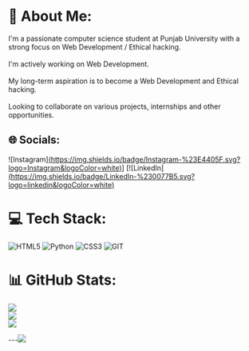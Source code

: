 
# 💫 About Me:
I'm a passionate computer science student at Punjab University with a strong focus on Web Development / Ethical hacking. <br><br>I'm actively working on Web Development.<br><br>My long-term aspiration is to become a Web Development and Ethical hacking.<br><br>Looking to collaborate on various projects, internships and other opportunities.


## 🌐 Socials:
![Instagram][(https://img.shields.io/badge/Instagram-%23E4405F.svg?logo=Instagram&logoColor=white)](https://www.instagram.com/ahad.parvaiz/)] [![LinkedIn][(https://img.shields.io/badge/LinkedIn-%230077B5.svg?logo=linkedin&logoColor=white)
](https://www.linkedin.com/in/ahad-parvaiz-0b3925353/)
# 💻 Tech Stack:
![HTML5](https://img.shields.io/badge/html5-%23E34F26.svg?style=for-the-badge&logo=html5&logoColor=white) ![Python](https://img.shields.io/badge/python-3670A0?style=for-the-badge&logo=python&logoColor=ffdd54) ![CSS3](https://img.shields.io/badge/css3-%231572B6.svg?style=for-the-badge&logo=css3&logoColor=white) ![GIT](https://img.shields.io/badge/Git-fc6d26?style=for-the-badge&logo=git&logoColor=white)
# 📊 GitHub Stats:
![](https://github-readme-stats.vercel.app/api?username=huzaifa1-0&theme=dark&hide_border=false&include_all_commits=false&count_private=false)<br/>
![](https://github-readme-streak-stats.herokuapp.com/?user=huzaifa1-0&theme=dark&hide_border=false)<br/>
![](https://github-readme-stats.vercel.app/api/top-langs/?username=huzaifa1-0&theme=dark&hide_border=false&include_all_commits=false&count_private=false&layout=compact)

---[![](https://visitcount.itsvg.in/api?id=Ahad-Parvaiz&icon=0&color=0)](https://visitcount.itsvg.in)


<!-- Proudly created with GPRM ( https://gprm.itsvg.in ) -->
